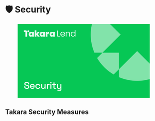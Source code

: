 # 🛡️ Security

<figure><img src="../.gitbook/assets/security.png" alt=""><figcaption></figcaption></figure>

## Takara Security Measures

